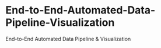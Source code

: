 # End-to-End-Automated-Data-Pipeline-Visualization
End-to-End Automated Data Pipeline &amp; Visualization
